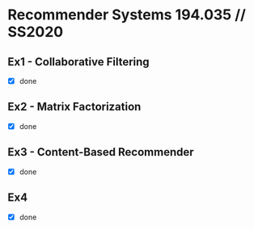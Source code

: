# Recommender Systems 194.035 // SS2020

## Ex1 - Collaborative Filtering

- [x] done

## Ex2 - Matrix Factorization

- [x] done

## Ex3 - Content-Based Recommender

- [x] done

## Ex4

- [x] done
